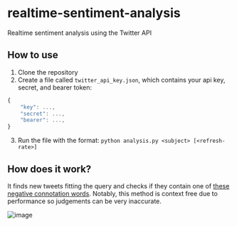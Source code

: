 # realtime-sentiment-analysis #

Realtime sentiment analysis using the Twitter API 

## How to use ##

1. Clone the repository
2. Create a file called ```twitter_api_key.json```, which contains your api key, secret, and bearer token:
```Javascript
{
    "key": ...,
    "secret": ...,
    "bearer": ...,
}
```
3. Run the file with the format: ```python analysis.py <subject> [<refresh-rate>]```

## How does it work?

It finds new tweets fitting the query and checks if they contain one of [these negative connotation words](https://ptrckprry.com/course/ssd/data/negative-words.txt). Notably, this method is context free due to performance so judgements can be very inaccurate.



![image](https://user-images.githubusercontent.com/42680395/150697284-ec2a7767-3664-4257-8414-d30245cb1958.png)
